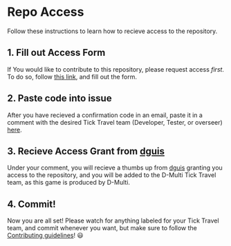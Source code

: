 # Repo Access
Follow these instructions to learn how to recieve access to the repository.
## 1. Fill out Access Form
If You would like to contribute to this repository, please request access <em>first</em>. To do so, follow <a href="https://goo.gl/forms/0iLy6jpRmY8qA80y1">this link</a>, and fill out the form.

## 2. Paste code into issue
After you have recieved a confirmation code in an email, paste it in a comment with the desired Tick Travel team (Developer, Tester, or overseer) <a href="https://github.com/dguis/Tick-Travel/issues/1">here</a>.

## 3. Recieve Access Grant from <a href="https://github.com/dguis/">dguis</a>
Under your comment, you will recieve a thumbs up from <a href="https://github.com/dguis/">dguis</a> granting you access to the repository, and you will be added to the D-Multi Tick Travel team, as this game is produced by D-Multi.

## 4. Commit!
Now you are all set! Please watch for anything labeled for your Tick Travel team, and commit whenever you want, but make sure to follow the <a href="https://github.com/dguis/Tick-Travel/blob/master/CONTRIBUTING.md">Contributing guidelines</a>! :smiley:
